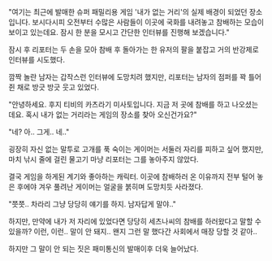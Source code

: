 "여기는 최근에 발매한 슈퍼 패밀리용 게임 '내가 없는 거리'의 실제 배경이 되었던 장소입니다. 보시다시피 오전부터 수많은 사람들이 이곳에 국화를 내려놓고 참배하는 모습이 보이고 있는데요. 잠시 한 분을 모시고 간단한 인터뷰를 진행해 보겠습니다."

잠시 후 리포터는 두 손을 모아 참배 후 돌아가는 한 유저의 팔을 붙잡고 거의 반강제로 인터뷰를 시도했다.

깜짝 놀란 남자는 갑작스런 인터뷰에 도망치려 했지만, 리포터는 남자의 점퍼를 꽉 틀어쥔 채로 방긋 방긋 웃고 있었다.

"안녕하세요. 후지 티비의 카츠라기 미사토입니다. 지금 저 곳에 참배를 하고 나오셨는데요. 혹시 내가 없는 거리라는 게임의 장소를 찾아 오신건가요?"

"네? 아.. 그게.. 네.."

굉장히 자신 없는 말투로 고개를 푹 숙이는 게이머는 서둘러 자리를 피하고 싶어 했지만, 마치 낚시 줄에 걸린 물고기 마냥 리포터는 그를 놓아주지 않았다.

결국 게임을 하게된 계기와 좋아하는 캐릭터. 이곳에 참배하러 온 이유까지 전부 털어 놓은 후에야 겨우 풀려난 게이머는 얼굴을 붉히며 도망치듯 사라졌다.

"쯧쯧.. 차라리 그냥 당당히 얘기를 하지. 남자답게 말야.."

하지만, 만약에 내가 저 자리에 있었다면 당당히 세츠나씨의 참배를 하러왔다고 말할 수 있을까? 이런, 이런.. 말이 안 돼지.. 왠지 그런 말 했다간 사회에서 매장 당할 것 같아..

하지만 그 말이 안 되는 짓은 패미통신의 발매이후 더욱 늘어났다.